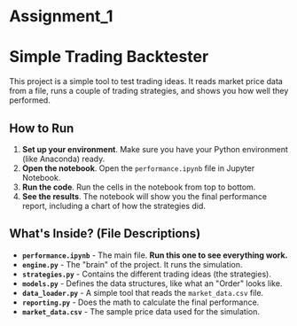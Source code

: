 # Assignment_1


# Simple Trading Backtester

This project is a simple tool to test trading ideas. It reads market price data from a file, runs a couple of trading strategies, and shows you how well they performed.

## How to Run
1.  **Set up your environment**. Make sure you have your Python environment (like Anaconda) ready.
2.  **Open the notebook**. Open the `performance.ipynb` file in Jupyter Notebook.
3.  **Run the code**. Run the cells in the notebook from top to bottom.
4.  **See the results**. The notebook will show you the final performance report, including a chart of how the strategies did.

## What's Inside? (File Descriptions)
* **`performance.ipynb`** - The main file. **Run this one to see everything work.**
* **`engine.py`** - The "brain" of the project. It runs the simulation.
* **`strategies.py`** - Contains the different trading ideas (the strategies).
* **`models.py`** - Defines the data structures, like what an "Order" looks like.
* **`data_loader.py`** - A simple tool that reads the `market_data.csv` file.
* **`reporting.py`** - Does the math to calculate the final performance.
* **`market_data.csv`** - The sample price data used for the simulation.